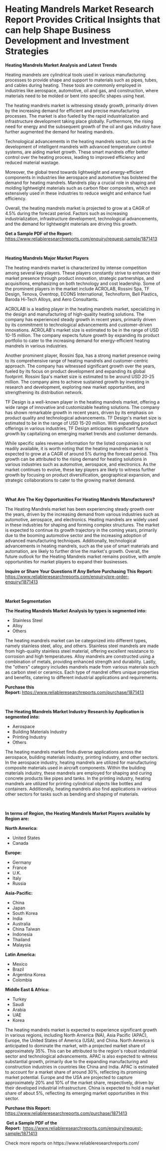 <p><h1>Heating Mandrels Market Research Report Provides Critical Insights that can help Shape Business Development and Investment Strategies</h1></p><p><strong>Heating Mandrels Market Analysis and Latest Trends</strong></p>
<p><p>Heating mandrels are cylindrical tools used in various manufacturing processes to provide shape and support to materials such as pipes, tubes, and cables during heating. These tools are commonly employed in industries like aerospace, automotive, oil and gas, and construction, where materials need to be molded or bent into specific shapes using heat.</p><p>The heating mandrels market is witnessing steady growth, primarily driven by the increasing demand for efficient and precise manufacturing processes. The market is also fueled by the rapid industrialization and infrastructure development taking place globally. Furthermore, the rising need for energy and the subsequent growth of the oil and gas industry have further augmented the demand for heating mandrels.</p><p>Technological advancements in the heating mandrels sector, such as the development of intelligent mandrels with advanced temperature control systems, are aiding market growth. These smart mandrels offer better control over the heating process, leading to improved efficiency and reduced material wastage.</p><p>Moreover, the global trend towards lightweight and energy-efficient components in industries like aerospace and automotive has bolstered the demand for heating mandrels. Mandrels play a crucial role in shaping and molding lightweight materials such as carbon fiber composites, which are extensively used in these industries to reduce weight and enhance fuel efficiency.</p><p>Overall, the heating mandrels market is projected to grow at a CAGR of 4.5% during the forecast period. Factors such as increasing industrialization, infrastructure development, technological advancements, and the demand for lightweight materials are driving this growth.</p></p>
<p><strong>Get a Sample PDF of the Report:&nbsp;</strong> <a href="https://www.reliableresearchreports.com/enquiry/request-sample/1871413">https://www.reliableresearchreports.com/enquiry/request-sample/1871413</a></p>
<p>&nbsp;</p>
<p><strong>Heating Mandrels Major Market Players</strong></p>
<p><p>The heating mandrels market is characterized by intense competition among several key players. These players constantly strive to enhance their market presence through product innovation, strategic partnerships, and acquisitions, emphasizing on both technology and cost leadership. Some of the prominent players in the market include ACROLAB, Rossini Spa, TF Design, Tenova, Oventrop, ECONS International, Technoform, Bell Plastics, Baroda Hi-Tech Alloys, and Aero Consultants.</p><p>ACROLAB is a leading player in the heating mandrels market, specializing in the design and manufacturing of high-quality heating solutions. The company has experienced steady growth in recent years, primarily driven by its commitment to technological advancements and customer-driven innovations. ACROLAB's market size is estimated to be in the range of USD 10-15 million. The company expects future growth by expanding its product portfolio to cater to the increasing demand for energy-efficient heating mandrels in various industries.</p><p>Another prominent player, Rossini Spa, has a strong market presence owing to its comprehensive range of heating mandrels and customer-centric approach. The company has witnessed significant growth over the years, fueled by its focus on product development and expanding its global footprint. Rossini Spa's market size is estimated to be around USD 20-25 million. The company aims to achieve sustained growth by investing in research and development, exploring new market opportunities, and strengthening its distribution network.</p><p>TF Design is a well-known player in the heating mandrels market, offering a wide range of innovative and customizable heating solutions. The company has shown remarkable growth in recent years, driven by its emphasis on product quality and technological advancements. TF Design's market size is estimated to be in the range of USD 15-20 million. With expanding product offerings in various industries, TF Design anticipates significant future growth by capitalizing on emerging market trends and customer demands.</p><p>While specific sales revenue information for the listed companies is not readily available, it is worth noting that the heating mandrels market is expected to grow at a CAGR of around 5% during the forecast period. This growth can be attributed to the rising demand for heating solutions in various industries such as automotive, aerospace, and electronics. As the market continues to evolve, these key players are likely to witness further growth by focusing on product diversification, geographical expansion, and strategic collaborations to cater to the growing market demand.</p></p>
<p>&nbsp;</p>
<p><strong>What Are The Key Opportunities For Heating Mandrels Manufacturers?</strong></p>
<p><p>The Heating Mandrels market has been experiencing steady growth over the years, driven by the increasing demand from various industries such as automotive, aerospace, and electronics. Heating mandrels are widely used in these industries for shaping and forming complex structures. The market is expected to continue its growth trajectory in the coming years, primarily due to the booming automotive sector and the increasing adoption of advanced manufacturing techniques. Additionally, technological advancements in heating mandrels, such as the use of smart materials and automation, are likely to further drive the market's growth. Overall, the future outlook for the Heating Mandrels market remains positive, with ample opportunities for market players to expand their businesses.</p></p>
<p><strong>Inquire or Share Your Questions If Any Before Purchasing This Report:</strong> <a href="https://www.reliableresearchreports.com/enquiry/pre-order-enquiry/1871413">https://www.reliableresearchreports.com/enquiry/pre-order-enquiry/1871413</a></p>
<p>&nbsp;</p>
<p><strong>Market Segmentation</strong></p>
<p><strong>The Heating Mandrels Market Analysis by types is segmented into:</strong></p>
<p><ul><li>Stainless Steel</li><li>Alloy</li><li>Others</li></ul></p>
<p><p>The heating mandrels market can be categorized into different types, namely stainless steel, alloy, and others. Stainless steel mandrels are made from high-quality stainless steel material, offering excellent resistance to corrosion and high temperatures. Alloy mandrels are constructed using a combination of metals, providing enhanced strength and durability. Lastly, the "others" category includes mandrels made from various materials such as carbon steel or ceramics. Each type of mandrel offers unique properties and benefits, catering to different industrial applications and requirements.</p></p>
<p><strong>Purchase this Report:&nbsp;</strong><a href="https://www.reliableresearchreports.com/purchase/1871413">https://www.reliableresearchreports.com/purchase/1871413</a></p>
<p>&nbsp;</p>
<p><strong>The Heating Mandrels Market Industry Research by Application is segmented into:</strong></p>
<p><ul><li>Aerospace</li><li>Building Materials Industry</li><li>Printing Industry</li><li>Others</li></ul></p>
<p><p>The heating mandrels market finds diverse applications across the aerospace, building materials industry, printing industry, and other sectors. In the aerospace industry, heating mandrels are utilized for manufacturing composite materials used in aircraft components. Within the building materials industry, these mandrels are employed for shaping and curing concrete products like pipes and tanks. In the printing industry, heating mandrels are utilized for printing cylindrical objects like bottles and containers. Additionally, heating mandrels also find applications in various other sectors for tasks such as bending and shaping of materials.</p></p>
<p>&nbsp;</p>
<p><strong>In terms of Region, the Heating Mandrels Market Players available by Region are:</strong></p>
<p>
    <p> <strong> North America: </strong>
        <ul>
            <li>United States</li>
            <li>Canada</li>
        </ul>
        </p> 
    <p> <strong> Europe: </strong>
        <ul>
            <li>Germany</li>
            <li>France</li>
            <li>U.K.</li>
            <li>Italy</li>
            <li>Russia</li>
        </ul>
        </p> 
    <p> <strong> Asia-Pacific: </strong>
        <ul>
            <li>China</li>
            <li>Japan</li>
            <li>South Korea</li>
            <li>India</li>
            <li>Australia</li>
            <li>China Taiwan</li>
            <li>Indonesia</li>
            <li>Thailand</li>
            <li>Malaysia</li>
        </ul>
        </p> 
    <p> <strong> Latin America: </strong>
        <ul>
            <li>Mexico</li>
            <li>Brazil</li>
            <li>Argentina Korea</li>
            <li>Colombia</li>
        </ul>
        </p> 
    <p> <strong> Middle East & Africa: </strong>
        <ul>
            <li>Turkey</li>
            <li>Saudi</li>
            <li>Arabia</li>
            <li>UAE</li>
            <li>Korea</li>
        </ul>
    </p>
    </p>
<p><p>The heating mandrels market is expected to experience significant growth in various regions, including North America (NA), Asia Pacific (APAC), Europe, the United States of America (USA), and China. North America is anticipated to dominate the market, with a projected market share of approximately 35%. This can be attributed to the region's robust industrial sector and technological advancements. APAC is also expected to witness substantial growth, primarily due to the expanding manufacturing and construction industries in countries like China and India. APAC is estimated to account for a market share of around 30%, reflecting its promising market potential. Europe and the USA are projected to capture approximately 20% and 10% of the market share, respectively, driven by their developed industrial infrastructure. China is expected to hold a market share of about 5%, reflecting its emerging market opportunities in this sector.</p></p>
<p><strong>Purchase this Report: </strong><a href="https://www.reliableresearchreports.com/purchase/1871413">https://www.reliableresearchreports.com/purchase/1871413</a></p>
<p>&nbsp;<strong>Get a Sample PDF of the Report:&nbsp;&nbsp;</strong><a href="https://www.reliableresearchreports.com/enquiry/request-sample/1871413">https://www.reliableresearchreports.com/enquiry/request-sample/1871413</a></p>
<p><strong></strong></p>
<p>Check more reports on https://www.reliableresearchreports.com/</p>